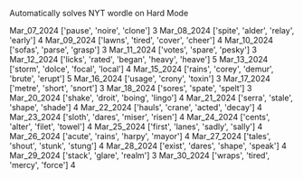 Automatically solves NYT wordle on Hard Mode

Mar_07_2024 ['pause', 'noire', 'clone'] 3
Mar_08_2024 ['spite', 'alder', 'relay', 'early'] 4
Mar_09_2024 ['lawns', 'tired', 'cover', 'cheer'] 4
Mar_10_2024 ['sofas', 'parse', 'grasp'] 3
Mar_11_2024 ['votes', 'spare', 'pesky'] 3
Mar_12_2024 ['licks', 'rated', 'began', 'heavy', 'heave'] 5
Mar_13_2024 ['storm', 'dolce', 'focal', 'local'] 4
Mar_15_2024 ['rains', 'corey', 'demur', 'brute', 'erupt'] 5
Mar_16_2024 ['usage', 'crony', 'toxin'] 3
Mar_17_2024 ['metre', 'short', 'snort'] 3
Mar_18_2024 ['sores', 'spate', 'spelt'] 3
Mar_20_2024 ['shake', 'droit', 'boing', 'lingo'] 4
Mar_21_2024 ['serra', 'stale', 'shape', 'shade'] 4
Mar_22_2024 ['hauls', 'crane', 'acted', 'decay'] 4
Mar_23_2024 ['sloth', 'dares', 'miser', 'risen'] 4
Mar_24_2024 ['cents', 'alter', 'filet', 'towel'] 4
Mar_25_2024 ['first', 'lanes', 'sadly', 'sally'] 4
Mar_26_2024 ['acute', 'rains', 'harpy', 'mayor'] 4
Mar_27_2024 ['tales', 'shout', 'stunk', 'stung'] 4
Mar_28_2024 ['exist', 'dares', 'shape', 'speak'] 4
Mar_29_2024 ['stack', 'glare', 'realm'] 3
Mar_30_2024 ['wraps', 'tired', 'mercy', 'force'] 4
